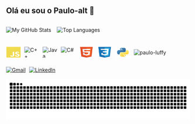 ## Olá eu sou o Paulo-alt 👋

<div style="display: flex; align-items: center; gap: 1rem;">

  <!-- GitHub Stats -->
  <img
    alt="My GitHub Stats"
    width="45%"
    height="180px"
    src="https://github-readme-stats.vercel.app/api?username=paulo-alt&show_icons=true&theme=codeSTACKr"
  />

  <!-- Top Languages -->
  <img
    alt="Top Languages"
    width="50%"
    height="180px"
    src="https://github-readme-stats.vercel.app/api/top-langs/?username=paulo-alt&show_icons=true&layout=compact&langs_count=8&theme=codeSTACKr"
  />

</div>

<br />

<!-- Linguagens e ícones -->
<div style="display: flex; align-items: center; gap: 10px; flex-wrap: wrap;">

  <img alt="JavaScript" height="30" width="40" src="https://raw.githubusercontent.com/devicons/devicon/master/icons/javascript/javascript-plain.svg" />
  <img alt="C++" height="30" width="40" src="https://cdn.jsdelivr.net/gh/devicons/devicon@latest/icons/cplusplus/cplusplus-original.svg" />
  <img alt="Java" height="30" width="40" src="https://cdn.jsdelivr.net/gh/devicons/devicon@latest/icons/java/java-original.svg" />
  <img alt="C#" height="30" width="40" src="https://cdn.jsdelivr.net/gh/devicons/devicon@latest/icons/csharp/csharp-original.svg" />
  <img alt="HTML5" height="30" width="40" src="https://raw.githubusercontent.com/devicons/devicon/master/icons/html5/html5-original.svg" />
  <img alt="CSS3" height="30" width="40" src="https://raw.githubusercontent.com/devicons/devicon/master/icons/css3/css3-original.svg" />
  <img alt="Python" height="30" width="40" src="https://raw.githubusercontent.com/devicons/devicon/master/icons/python/python-original.svg" />

  <!-- GIF animado -->
  <img
    alt="paulo-luffy"
    style="margin-left: auto;"
    width="120px"
    src="https://media3.giphy.com/media/v1.Y2lkPTc5MGI3NjExNDNxam5qN2E2am4xaHhncW51M3J1aWR4cnl3Mms1d2I1aHB4aTdrZyZlcD12MV9pbnRlcm5hbF9naWZfYnlfaWQmY3Q9cw/n881nu8KO2tJ5VtJ7U/giphy.gif"
  />

</div>

<br />

<!-- Contatos -->
<div style="display: flex; gap: 10px; align-items: center;">
  <a href="mailto:paulovitorfreitas33@gmail.com" target="_blank" rel="noopener noreferrer">
    <img src="https://img.shields.io/badge/-Gmail-%23333?style=for-the-badge&logo=gmail&logoColor=white" alt="Gmail" />
  </a>

  <a href="https://www.linkedin.com/in/paulo-vitor-423875244?utm_source=share&utm_campaign=share_via&utm_content=profile&utm_medium=android_app" target="_blank" rel="noopener noreferrer">
    <img src="https://img.shields.io/badge/-LinkedIn-%230077B5?style=for-the-badge&logo=linkedin&logoColor=white" alt="LinkedIn" />
  </a>
</div>

<br />

<!-- Animação da cobrinha (contribuições) -->
<picture>
  <source media="(prefers-color-scheme: dark)" srcset="https://raw.githubusercontent.com/paulo-alt/paulo-alt/output/github-contribution-grid-snake-dark.svg" />
  <source media="(prefers-color-scheme: light)" srcset="https://raw.githubusercontent.com/paulo-alt/paulo-alt/output/github-contribution-grid-snake.svg" />
  <img alt="github contribution grid snake animation" src="https://raw.githubusercontent.com/paulo-alt/paulo-alt/output/github-contribution-grid-snake.svg" />
</picture>
